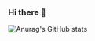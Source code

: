 ### Hi there 👋
![Anurag's GitHub stats](https://github-readme-stats.vercel.app/api?username=ethanflower1903&show_icons=true&theme=onedark)<br>



<!--
**ethanflower1903/ethanflower1903** is a ✨ _special_ ✨ repository because its `README.md` (this file) appears on your GitHub profile.

Here are some ideas to get you started:

- 🔭 I’m currently working on ...
- 🌱 I’m currently learning ...
- 👯 I’m looking to collaborate on ...
- 🤔 I’m looking for help with ...
- 💬 Ask me about ...
- 📫 How to reach me: ...
- 😄 Pronouns: ...
- ⚡ Fun fact: ...
-->
